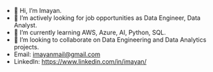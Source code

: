 - 👋 Hi, I’m Imayan.
- 👀 I’m actively looking for job opportunities as Data Engineer, Data Analyst.
- 🌱 I’m currently learning AWS, Azure, AI, Python, SQL.
- 💞️ I’m looking to collaborate on Data Engineering and Data Analytics projects. 
- Email: imayanmail@gmail.com
- LinkedIn: https://www.linkedin.com/in/imayan/
